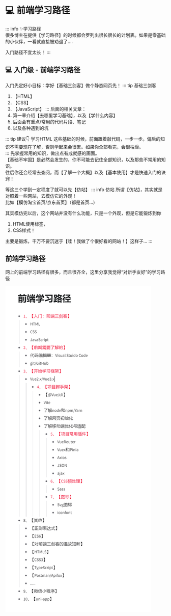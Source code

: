 # 💻 前端学习路径

::: info  ✨学习路径  
很多博主在提供【学习路径】的时候都会罗列出很长很长的计划表。如果是零基础的小伙伴，一看就直接被劝退了....  

入门路径不宜太长！
::: 

## 💻 入门级 - 前端学习路径
入门先定好小目标：学好【基础三剑客】做个静态网页先！ 
::: tip  基础三剑客 
1. 【HTML】
2. 【CSS】
3. 【JavaScript】
::: 
后面的相关文章：
1. 第一章介绍【去哪里学习基础】，以及【学什么内容】
2. 后面会有重点/常用的代码片段、笔记
3. 以及各种遇到的坑


::: tip 建议👇
学习HTML 这些基础的时候，前面跟着敲代码，一步一步。偏后的知识不需要现在了解，否则学起来会很累。如果你全部看完，会很枯燥。  
::: 
先掌握常用的知识，做出点有成就感的画面。  
【基础不牢固】是必然会发生的，你不可能去记住全部知识，以及那些不常用的知识。  
往后你还会经常去查阅，而【了解一个大概】以及【基本使用】才是快速入门的诀窍！

等这三个学到一定程度了就可以先【仿站】
::: info 仿站
所谓【仿站】，其实就是对照着一些网站，去模仿它的外观！  
比如【模仿淘宝首页/京东首页】（都是首页...)

其实模仿完以后，这个网站并没有什么功能，只是一个外观，但是它能锻炼到你
1. HTML使用标签，
2. CSS样式！

主要是锻炼，千万不要沉迷于【哇！我做了个很好看的网站！】这样子...
::: 

## 前端学习路径
网上的前端学习路径有很多，而且很齐全，这里分享我觉得“对新手友好”的学习路径

![图 2](img/694cb8145aa2c4ec3a1ad874a61ead954b3fca2802026da974eb5c0ba984b2e4.png)  


